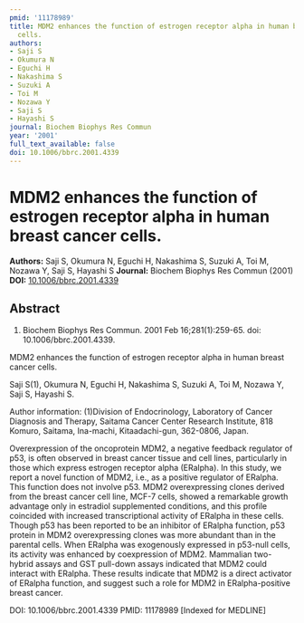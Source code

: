 ```yaml
---
pmid: '11178989'
title: MDM2 enhances the function of estrogen receptor alpha in human breast cancer
  cells.
authors:
- Saji S
- Okumura N
- Eguchi H
- Nakashima S
- Suzuki A
- Toi M
- Nozawa Y
- Saji S
- Hayashi S
journal: Biochem Biophys Res Commun
year: '2001'
full_text_available: false
doi: 10.1006/bbrc.2001.4339
---
```


# MDM2 enhances the function of estrogen receptor alpha in human breast cancer cells.
**Authors:** Saji S, Okumura N, Eguchi H, Nakashima S, Suzuki A, Toi M, Nozawa Y, Saji S, Hayashi S
**Journal:** Biochem Biophys Res Commun (2001)
**DOI:** [10.1006/bbrc.2001.4339](https://doi.org/10.1006/bbrc.2001.4339)

## Abstract

1. Biochem Biophys Res Commun. 2001 Feb 16;281(1):259-65. doi: 
10.1006/bbrc.2001.4339.

MDM2 enhances the function of estrogen receptor alpha in human breast cancer 
cells.

Saji S(1), Okumura N, Eguchi H, Nakashima S, Suzuki A, Toi M, Nozawa Y, Saji S, 
Hayashi S.

Author information:
(1)Division of Endocrinology, Laboratory of Cancer Diagnosis and Therapy, 
Saitama Cancer Center Research Institute, 818 Komuro, Saitama, Ina-machi, 
Kitaadachi-gun, 362-0806, Japan.

Overexpression of the oncoprotein MDM2, a negative feedback regulator of p53, is 
often observed in breast cancer tissue and cell lines, particularly in those 
which express estrogen receptor alpha (ERalpha). In this study, we report a 
novel function of MDM2, i.e., as a positive regulator of ERalpha. This function 
does not involve p53. MDM2 overexpressing clones derived from the breast cancer 
cell line, MCF-7 cells, showed a remarkable growth advantage only in estradiol 
supplemented conditions, and this profile coincided with increased 
transcriptional activity of ERalpha in these cells. Though p53 has been reported 
to be an inhibitor of ERalpha function, p53 protein in MDM2 overexpressing 
clones was more abundant than in the parental cells. When ERalpha was 
exogenously expressed in p53-null cells, its activity was enhanced by 
coexpression of MDM2. Mammalian two-hybrid assays and GST pull-down assays 
indicated that MDM2 could interact with ERalpha. These results indicate that 
MDM2 is a direct activator of ERalpha function, and suggest such a role for MDM2 
in ERalpha-positive breast cancer.

DOI: 10.1006/bbrc.2001.4339
PMID: 11178989 [Indexed for MEDLINE]
